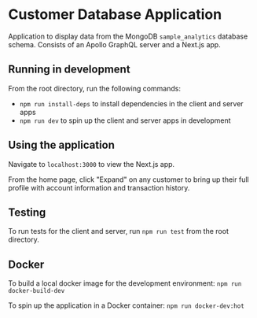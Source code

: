 # Customer Database Application

Application to display data from the MongoDB `sample_analytics` database schema. Consists of an Apollo GraphQL server and a Next.js app.

## Running in development

From the root directory, run the following commands:

- `npm run install-deps` to install dependencies in the client and server apps
- `npm run dev` to spin up the client and server apps in development

## Using the application

Navigate to `localhost:3000` to view the Next.js app.

From the home page, click "Expand" on any customer to bring up their full profile with account information and transaction history.

## Testing

To run tests for the client and server, run `npm run test` from the root directory.

## Docker

To build a local docker image for the development environment:
`npm run docker-build-dev`

To spin up the application in a Docker container:
`npm run docker-dev:hot`
